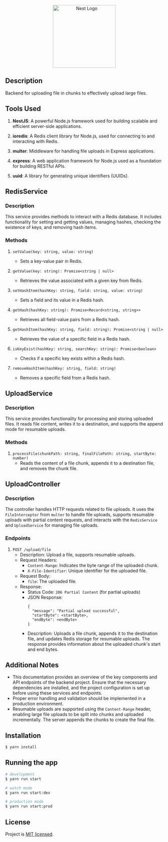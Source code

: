 <p align="center">
  <a href="http://nestjs.com/" target="blank"><img src="https://nestjs.com/img/logo-small.svg" width="200" alt="Nest Logo" /></a>
</p>

## Description

Backend for uploading file in chunks to effectively upload large files.

## Tools Used

1. **NestJS**: A powerful Node.js framework used for building scalable and efficient server-side applications.

2. **ioredis**: A Redis client library for Node.js, used for connecting to and interacting with Redis.

3. **multer**: Middleware for handling file uploads in Express applications.

4. **express**: A web application framework for Node.js used as a foundation for building RESTful APIs.

5. **uuid**: A library for generating unique identifiers (UUIDs).

## RedisService

### Description
This service provides methods to interact with a Redis database. It includes functionality for setting and getting values, managing hashes, checking the existence of keys, and removing hash items.

### Methods

1. `setValue(key: string, value: string)`
   - Sets a key-value pair in Redis.
   
2. `getValue(key: string): Promise<string | null>`
   - Retrieves the value associated with a given key from Redis.

3. `setHashItem(hashKey: string, field: string, value: string)`
   - Sets a field and its value in a Redis hash.

4. `getHash(hashKey: string): Promise<Record<string, string>>`
   - Retrieves all field-value pairs from a Redis hash.

5. `getHashItem(hashKey: string, field: string): Promise<string | null>`
   - Retrieves the value of a specific field in a Redis hash.

6. `isKeyExist(hashKey: string, searchKey: string): Promise<boolean>`
   - Checks if a specific key exists within a Redis hash.

7. `removeHashItem(hashKey: string, field: string)`
   - Removes a specific field from a Redis hash.

## UploadService

### Description
This service provides functionality for processing and storing uploaded files. It reads file content, writes it to a destination, and supports the append mode for resumable uploads.

### Methods

1. `processFile(chunkPath: string, finalFilePath: string, startByte: number)`
   - Reads the content of a file chunk, appends it to a destination file, and removes the chunk file.

## UploadController

### Description
The controller handles HTTP requests related to file uploads. It uses the `FileInterceptor` from `multer` to handle file uploads, supports resumable uploads with partial content requests, and interacts with the `RedisService` and `UploadService` for managing file uploads.

### Endpoints

1. `POST /upload/file`
   - Description: Upload a file, supports resumable uploads.
   - Request Headers:
     - `Content-Range`: Indicates the byte range of the uploaded chunk.
     - `X-File-Identifier`: Unique identifier for the uploaded file.
   - Request Body:
     - `file`: The uploaded file.
   - Response:
     - Status Code: `206 Partial Content` (for partial uploads)
     - JSON Response:
       ```
       {
         "message": "Partial upload successful",
         "startByte": <startByte>,
         "endByte": <endByte>
       }
       ```
     - Description: Uploads a file chunk, appends it to the destination file, and updates Redis storage for resumable uploads. The response provides information about the uploaded chunk's start and end bytes.

## Additional Notes

- This documentation provides an overview of the key components and API endpoints of the backend project. Ensure that the necessary dependencies are installed, and the project configuration is set up before using these services and endpoints.
- Proper error handling and validation should be implemented in a production environment.
- Resumable uploads are supported using the `Content-Range` header, enabling large file uploads to be split into chunks and uploaded incrementally. The server appends the chunks to create the final file.

## Installation

```bash
$ yarn install
```

## Running the app

```bash
# development
$ yarn run start

# watch mode
$ yarn run start:dev

# production mode
$ yarn run start:prod
```

## License

Project is [MIT licensed](https://github.com/AhmedMaherHosny/file-upload-backend/blob/master/LICENSE).
